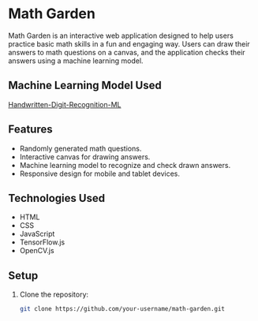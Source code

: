 # Math Garden

Math Garden is an interactive web application designed to help users practice basic math skills in a fun and engaging way. Users can draw their answers to math questions on a canvas, and the application checks their answers using a machine learning model.

## Machine Learning Model Used
[Handwritten-Digit-Recognition-ML](https://github.com/Mayankjoshi9/Handwritten-Digit-Recognition-ML)

## Features

- Randomly generated math questions.
- Interactive canvas for drawing answers.
- Machine learning model to recognize and check drawn answers.
- Responsive design for mobile and tablet devices.

## Technologies Used

- HTML
- CSS
- JavaScript
- TensorFlow.js
- OpenCV.js

## Setup

1. Clone the repository:
   ```bash
   git clone https://github.com/your-username/math-garden.git

